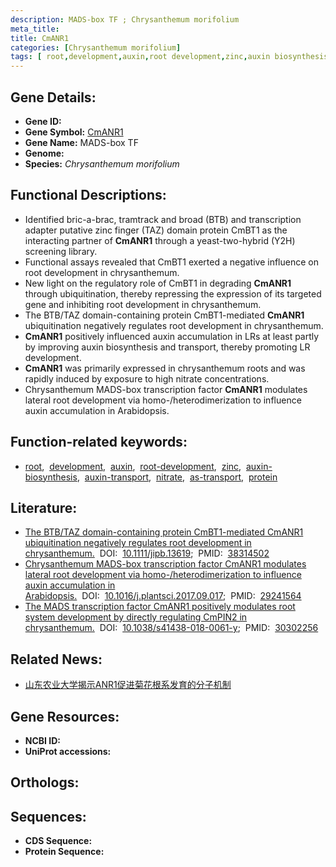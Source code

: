 ```yaml
---
description: MADS-box TF ; Chrysanthemum morifolium
meta_title:
title: CmANR1
categories: [Chrysanthemum morifolium]
tags: [ root,development,auxin,root development,zinc,auxin biosynthesis,auxin transport,nitrate,as transport,protein ]
---
```


## Gene Details:
- **Gene ID:** []()
- **Gene Symbol:** <u>CmANR1</u>
- **Gene Name:** MADS-box TF
- **Genome:** []()
- **Species:** *Chrysanthemum morifolium*

## Functional Descriptions:
   - Identified bric-a-brac, tramtrack and broad (BTB) and transcription adapter putative zinc finger (TAZ) domain protein CmBT1 as the interacting partner of **CmANR1** through a yeast-two-hybrid (Y2H) screening library.
   - Functional assays revealed that CmBT1 exerted a negative influence on root development in chrysanthemum. 
   - New light on the regulatory role of CmBT1 in degrading **CmANR1** through ubiquitination, thereby repressing the expression of its targeted gene and inhibiting root development in chrysanthemum.
   - The BTB/TAZ domain-containing protein CmBT1-mediated **CmANR1** ubiquitination negatively regulates root development in chrysanthemum.
   - **CmANR1** positively influenced auxin accumulation in LRs at least partly by improving auxin biosynthesis and transport, thereby promoting LR development.
   - **CmANR1** was primarily expressed in chrysanthemum roots and was rapidly induced by exposure to high nitrate concentrations.
   - Chrysanthemum MADS-box transcription factor **CmANR1** modulates lateral root development via homo-/heterodimerization to influence auxin accumulation in Arabidopsis.

## Function-related keywords:
   - [root](/tags/root/),&nbsp;&nbsp;[development](/tags/development/),&nbsp;&nbsp;[auxin](/tags/auxin/),&nbsp;&nbsp;[root-development](/tags/root-development/),&nbsp;&nbsp;[zinc](/tags/zinc/),&nbsp;&nbsp;[auxin-biosynthesis](/tags/auxin-biosynthesis/),&nbsp;&nbsp;[auxin-transport](/tags/auxin-transport/),&nbsp;&nbsp;[nitrate](/tags/nitrate/),&nbsp;&nbsp;[as-transport](/tags/as-transport/),&nbsp;&nbsp;[protein](/tags/protein/)

## Literature:
   - [The BTB/TAZ domain-containing protein CmBT1-mediated CmANR1 ubiquitination negatively regulates root development in chrysanthemum.](https://doi.org/10.1111/jipb.13619)&nbsp;&nbsp;DOI:&nbsp;&nbsp;[10.1111/jipb.13619](https://doi.org/10.1111/jipb.13619);&nbsp;&nbsp;PMID:&nbsp;&nbsp;[38314502](https://pubmed.ncbi.nlm.nih.gov/38314502/)
   - [Chrysanthemum MADS-box transcription factor CmANR1 modulates lateral root development via homo-/heterodimerization to influence auxin accumulation in Arabidopsis.](https://doi.org/10.1016/j.plantsci.2017.09.017)&nbsp;&nbsp;DOI:&nbsp;&nbsp;[10.1016/j.plantsci.2017.09.017](https://doi.org/10.1016/j.plantsci.2017.09.017);&nbsp;&nbsp;PMID:&nbsp;&nbsp;[29241564](https://pubmed.ncbi.nlm.nih.gov/29241564/)
   - [The MADS transcription factor CmANR1 positively modulates root system development by directly regulating CmPIN2 in chrysanthemum.](https://doi.org/10.1038/s41438-018-0061-y)&nbsp;&nbsp;DOI:&nbsp;&nbsp;[10.1038/s41438-018-0061-y](https://doi.org/10.1038/s41438-018-0061-y);&nbsp;&nbsp;PMID:&nbsp;&nbsp;[30302256](https://pubmed.ncbi.nlm.nih.gov/30302256/)


## Related News:
   - [山东农业大学揭示ANR1促进菊花根系发育的分子机制](https://mp.weixin.qq.com/s?__biz=MzU3ODY3MDM0NA==&mid=2247487905&idx=2&sn=578334b9fdb336c78344aafa1ec24270&chksm=fd708bc6ca0702d011a2f7a4bfa1311608bb5cc69af82f0e64803a597434e325d3ef2ca5ccca&scene=27#wechat_redirect)

## Gene Resources:
- **NCBI ID:**  [](https://www.ncbi.nlm.nih.gov/gene/?term=)
- **UniProt accessions:**  [](https://www.uniprot.org/uniprotkb//entry)

## Orthologs:

## Sequences:
- **CDS Sequence:**
- **Protein Sequence:**
